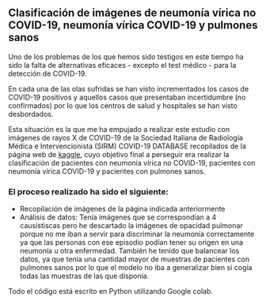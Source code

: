 ## Clasificación de imágenes de neumonía vírica no COVID-19, neumonía vírica COVID-19 y pulmones sanos

Uno de los problemas de los que hemos sido testigos en este tiempo ha sido la falta de alternativas eficaces - excepto el test médico - para la detección
de COVID-19. 

En cada una de las olas sufridas se han visto incrementados los casos de COVID-19 positivos y aquellos casos que presentaban incertidumbre (no confirmados) por lo que los
centros de salud y hospitales se han visto desbordados.

Esta situación es la que me ha empujado a realizar este estudio con imágenes de rayos X de COVID-19 de la Sociedad Italiana de Radiología Médica e Intervencionista (SIRM) COVID-19 DATABASE recopilados de la página web de [kaggle](https://www.kaggle.com/tawsifurrahman/covid19-radiography-database), cuyo objetivo final a perseguir era realizar la clasificación de pacientes con neumonía vírica no COVID-19, pacientes con neumonía vírica COVID-19 y pacientes con pulmones sanos.

### El proceso realizado ha sido el siguiente:

* Recopilación de imágenes de la página indicada anteriormente
* Análisis de datos: Tenía imágenes que se correspondían a 4 causístiscas pero he descartado la imágenes de opacidad pulmonar porque no me iban a servir para discriminar la neumonía correctamente ya que las personas con ese episodio podían tener su origen en una neumonía u otra enfermedad. También he tenido que balancear los datos, ya que tenía una cantidad mayor de muestras de pacientes con pulmones sanos por lo que el modelo no iba a generalizar bien si cogía todas las muestras de las que disponía. 

Todo el código está escrito en Python utilizando Google colab.

